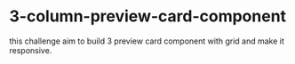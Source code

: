 # 3-column-preview-card-component
this challenge aim to build 3 preview card component with grid and make it responsive.
